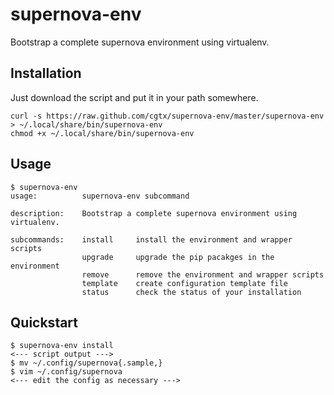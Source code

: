 # supernova-env

Bootstrap a complete supernova environment using virtualenv.

## Installation

Just download the script and put it in your path somewhere.

```
curl -s https://raw.github.com/cgtx/supernova-env/master/supernova-env > ~/.local/share/bin/supernova-env
chmod +x ~/.local/share/bin/supernova-env
```

## Usage

    $ supernova-env
    usage:          supernova-env subcommand
    
    description:    Bootstrap a complete supernova environment using virtualenv.
    
    subcommands:    install     install the environment and wrapper scripts
                    upgrade     upgrade the pip pacakges in the environment
                    remove      remove the environment and wrapper scripts
                    template    create configuration template file
                    status      check the status of your installation

## Quickstart

    $ supernova-env install
    <--- script output --->
    $ mv ~/.config/supernova{.sample,}
    $ vim ~/.config/supernova
    <--- edit the config as necessary --->
